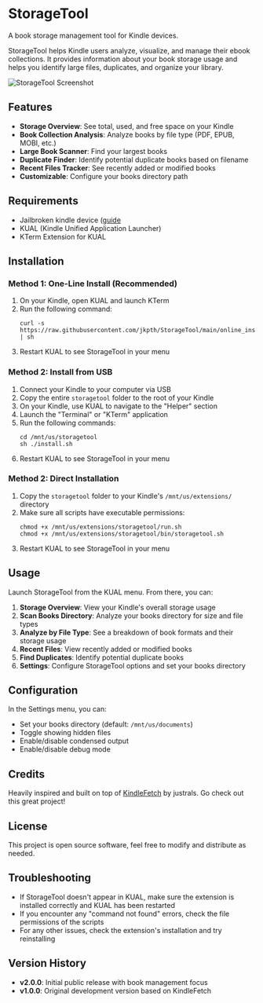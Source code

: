 # StorageTool

A book storage management tool for Kindle devices.

StorageTool helps Kindle users analyze, visualize, and manage their ebook collections. It provides information about your book storage usage and helps you identify large files, duplicates, and organize your library.

![StorageTool Screenshot](screenshot.jpg)

## Features

- **Storage Overview**: See total, used, and free space on your Kindle
- **Book Collection Analysis**: Analyze books by file type (PDF, EPUB, MOBI, etc.)
- **Large Book Scanner**: Find your largest books
- **Duplicate Finder**: Identify potential duplicate books based on filename
- **Recent Files Tracker**: See recently added or modified books
- **Customizable**: Configure your books directory path

## Requirements

- Jailbroken kindle device ([guide](https://kindlemodding.org/)
- KUAL (Kindle Unified Application Launcher)
- KTerm Extension for KUAL

## Installation

### Method 1: One-Line Install (Recommended)

1. On your Kindle, open KUAL and launch KTerm
2. Run the following command:
   ```
   curl -s https://raw.githubusercontent.com/jkpth/StorageTool/main/online_install.sh | sh
   ```
3. Restart KUAL to see StorageTool in your menu

### Method 2: Install from USB

1. Connect your Kindle to your computer via USB
2. Copy the entire `storagetool` folder to the root of your Kindle
3. On your Kindle, use KUAL to navigate to the "Helper" section
4. Launch the "Terminal" or "KTerm" application
5. Run the following commands:
   ```
   cd /mnt/us/storagetool
   sh ./install.sh
   ```
6. Restart KUAL to see StorageTool in your menu

### Method 2: Direct Installation

1. Copy the `storagetool` folder to your Kindle's `/mnt/us/extensions/` directory
2. Make sure all scripts have executable permissions:
   ```
   chmod +x /mnt/us/extensions/storagetool/run.sh
   chmod +x /mnt/us/extensions/storagetool/bin/storagetool.sh
   ```
3. Restart KUAL to see StorageTool in your menu

## Usage

Launch StorageTool from the KUAL menu. From there, you can:

1. **Storage Overview**: View your Kindle's overall storage usage
2. **Scan Books Directory**: Analyze your books directory for size and file types
3. **Analyze by File Type**: See a breakdown of book formats and their storage usage
4. **Recent Files**: View recently added or modified books
5. **Find Duplicates**: Identify potential duplicate books
6. **Settings**: Configure StorageTool options and set your books directory

## Configuration

In the Settings menu, you can:
- Set your books directory (default: `/mnt/us/documents`)
- Toggle showing hidden files
- Enable/disable condensed output
- Enable/disable debug mode

## Credits

Heavily inspired and built on top of [KindleFetch](https://github.com/justrals/KindleFetch) by justrals. 
Go check out this great project!

## License

This project is open source software, feel free to modify and distribute as needed.

## Troubleshooting

- If StorageTool doesn't appear in KUAL, make sure the extension is installed correctly and KUAL has been restarted
- If you encounter any "command not found" errors, check the file permissions of the scripts
- For any other issues, check the extension's installation and try reinstalling

## Version History

- **v2.0.0**: Initial public release with book management focus
- **v1.0.0**: Original development version based on KindleFetch
